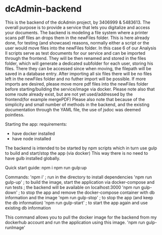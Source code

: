 # dcAdmin-backend

This is the backend of the dcAdmin project, by 3406999 & 5483613.
The overall purpose is to provide a service that lets you digitalize and access your documents.
The backend is modeling a file system where a printer scans pdf files an drops them in the newFiles folder.
This is here already done, for testing (and showcase) reasons, normally either a script or the user would move files into the newFiles folder. 
In this case 6 of our Analysis II scripts serve as test documents for our service and can be imported through the frontend. They will be then renamed and stored in the files folder, which will generate a dedicated subfolder for each user, storing his files. There they can be accessed since when moving, the filepath will be saved in a database entry. After importing all six files there will be no files left in the newFiles folder and no futher import will be possible. If more imports are desired, please move more pdf files into the newFiles folder before starting/building the service/image via docker.
Please note also that some route already exist, but are not yet used/addressed by the frontend(for example mergePDF)
Please also note that because of the simplicity and small number of methods in the backend, and the existing documentation through the YAML file, the use of jsdoc was deemed pointless.



Starting the app:
requirements: 
- have docker installed
- have node installed

The backend is intended to be started by npm scripts 
which in turn use gulp to build and start/stop the app (via docker)
This way there is no need to have gulb installed globally.

Quick start guide:
npm i
npm run gulp:up

Commands:
'npm i'                 ; run in the directory to install dependencies
'npm run gulp-up'       ; to build the image, start the application via             docker-compose and run tests
                        ; the backend will be available on localhost:3000
'npm run gulp-down'  ; to stop the app and remove the docker-compose container with db information and the image 
'npm run gulp-stop'  ; to stop the app (and keep the db information)
'npm run gulp-start' ; to start the app again and use existing db information

This command allows you to pull the docker image for the backend from my dockerhub account and run the application using this image.
'npm run gulp-runImage'